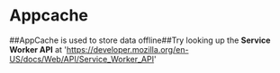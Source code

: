 # Appcache
##AppCache is used to store data offline<return><return>##Try looking up the **Service Worker API** at 'https://developer.mozilla.org/en-US/docs/Web/API/Service_Worker_API'
